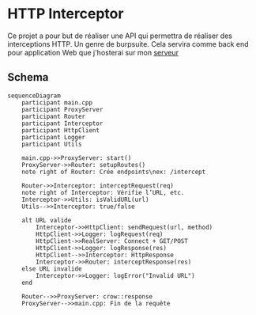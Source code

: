# HTTP Interceptor

Ce projet a pour but de réaliser une API qui permettra de réaliser des interceptions HTTP. Un genre de burpsuite. Cela servira comme back end pour application Web que j'hosterai sur mon [serveur](https://github.com/Macbucheron1/srv-mac)

## Schema 

```mermaid
sequenceDiagram
    participant main.cpp
    participant ProxyServer
    participant Router
    participant Interceptor
    participant HttpClient
    participant Logger
    participant Utils

    main.cpp->>ProxyServer: start()
    ProxyServer->>Router: setupRoutes()
    note right of Router: Crée endpoints\nex: /intercept

    Router->>Interceptor: interceptRequest(req)
    note right of Interceptor: Vérifie l’URL, etc.
    Interceptor->>Utils: isValidURL(url)
    Utils-->>Interceptor: true/false

    alt URL valide
        Interceptor->>HttpClient: sendRequest(url, method)
        HttpClient->>Logger: logRequest(req)
        HttpClient->>RealServer: Connect + GET/POST
        HttpClient->>Logger: logResponse(res)
        HttpClient-->>Interceptor: HttpResponse
        Interceptor->>Router: interceptResponse(res)
    else URL invalide
        Interceptor->>Logger: logError("Invalid URL")
    end

    Router-->>ProxyServer: crow::response
    ProxyServer-->>main.cpp: Fin de la requête
```
